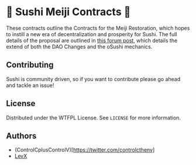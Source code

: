 # 🍣 Sushi Meiji Contracts 🍣

These contracts outline the Contracts for the Meiji Restoration, which hopes to instill a new era of decentralization and prosperity for Sushi.
The full details of the proposal are outlined in [this forum post](https://forum.sushi.com/t/sushi-meiji-restoration/10969), which details the extend of both the DAO Changes and the oSushi mechanics.

## Contributing

Sushi is community driven, so if you want to contribute please go ahead and tackle an issue!

## License

Distributed under the WTFPL License. See `LICENSE` for more information.

## Authors

* (ControlCplusControlV)[https://twitter.com/controlcthenv]
* [LevX](https://twitter.com/LevxApp/)
